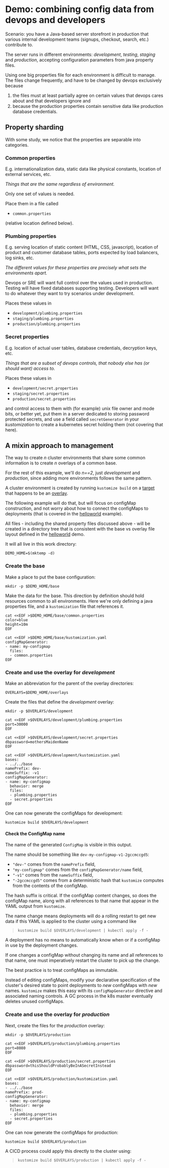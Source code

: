 [overlay]: ../docs/glossary.md#overlay
[target]: ../docs/glossary.md#target

# Demo: combining config data from devops and developers

Scenario: you have a Java-based server storefront in
production that various internal development teams
(signups, checkout, search, etc.) contribute to.

The server runs in different environments:
_development_, _testing_, _staging_ and _production_,
accepting configuration parameters from java property
files.

Using one big properties file for each environment is
difficult to manage.  The files change frequently, and
have to be changed by devops exclusively because

  1. the files must at least partially agree on certain
     values that devops cares about and that developers
     ignore and
  1. because the production
     properties contain sensitive data like production
     database credentials.

## Property sharding

With some study, we notice that the properties are
separable into categories.

### Common properties

E.g. internationalization data, static data like
physical constants, location of external services, etc.

_Things that are the same regardless of environment._

Only one set of values is needed.

Place them in a file called

 * `common.properties`

(relative location defined below).

### Plumbing properties

E.g. serving location of static content (HTML, CSS,
javascript), location of product and customer database
tables, ports expected by load balancers, log sinks,
etc.

_The different values for these properties are
precisely what sets the environments apart._

Devops or SRE will want full control over the values
used in production.  Testing will have fixed
databases supporting testing.  Developers will want
to do whatever they want to try scenarios under
development.

Places these values in

 * `development/plumbing.properties`
 * `staging/plumbing.properties`
 * `production/plumbing.properties`


### Secret properties

E.g. location of actual user tables, database
credentials, decryption keys, etc.

_Things that are a subset of devops controls, that
nobody else has (or should want) access to._

Places these values in

 * `development/secret.properties`
 * `staging/secret.properties`
 * `production/secret.properties`

[kubernetes secret]: https://kubernetes.io/docs/tasks/inject-data-application/distribute-credentials-secure/

and control access to them with (for example) unix file
owner and mode bits, or better yet, put them in
a server dedicated to storing password protected
secrets, and use a field called  `secretGenerator`
in your _kustomization_ to create a kubernetes
secret holding them (not covering that here).

<!--
secretGenerator:
- name: app-tls
  files:
    tls.crt=tls.cert
    tls.key=tls.key
  type: "kubernetes.io/tls"
EOF
-->

## A mixin approach to management

The way to create _n_ cluster environments that share
some common information is to create _n_ overlays of a
common base.

For the rest of this example, we'll do _n==2_, just
_development_ and _production_, since adding more
environments follows the same pattern.

A cluster environment is created by
running `kustomize build` on a [target] that happens to
be an [overlay].

[helloworld]: helloWorld/README.md

The following example will do that, but will focus on
configMap construction, and not worry about how to
connect the configMaps to deployments (that is covered
in the [helloworld] example).


All files - including the shared property files
discussed above - will be created in a directory tree
that is consistent with the base vs overlay file layout
defined in the [helloworld] demo.

It will all live in this work directory:

<!-- @makeWorkplace @test -->
```
DEMO_HOME=$(mktemp -d)
```

### Create the base

<!-- kubectl create configmap BOB --dry-run -o yaml --from-file db. -->

Make a place to put the base configuration:

<!-- @baseDir @test -->
```
mkdir -p $DEMO_HOME/base
```

Make the data for the base.  This direction by
definition should hold resources common to all
environments. Here we're only defining a java
properties file, and a `kustomization` file that
references it.

<!-- @baseKustomization @test -->
```
cat <<EOF >$DEMO_HOME/base/common.properties
color=blue
height=10m
EOF

cat <<EOF >$DEMO_HOME/base/kustomization.yaml
configMapGenerator:
- name: my-configmap
  files:
  - common.properties
EOF
```


### Create and use the overlay for _development_

Make an abbreviation for the parent of the overlay
directories:

<!-- @overlays @test -->
```
OVERLAYS=$DEMO_HOME/overlays
```

Create the files that define the _development_ overlay:

<!-- @developmentFiles @test -->
```
mkdir -p $OVERLAYS/development

cat <<EOF >$OVERLAYS/development/plumbing.properties
port=30000
EOF

cat <<EOF >$OVERLAYS/development/secret.properties
dbpassword=mothersMaidenName
EOF

cat <<EOF >$OVERLAYS/development/kustomization.yaml
bases:
- ../../base
namePrefix: dev-
nameSuffix: -v1
configMapGenerator:
- name: my-configmap
  behavior: merge
  files:
  - plumbing.properties
  - secret.properties
EOF
```

One can now generate the configMaps for development:

<!-- @runDev @test -->
```
kustomize build $OVERLAYS/development
```

#### Check the ConfigMap name

The name of the generated `ConfigMap` is visible in this
output.

The name should be something like `dev-my-configmap-v1-2gccmccgd5`:

 * `"dev-"` comes from the `namePrefix` field,
 * `"my-configmap"` comes from the `configMapGenerator/name` field,
 * `"-v1"` comes from the `nameSuffix` field,
 * `"-2gccmccgd5"` comes from a deterministic hash that `kustomize`
    computes from the contents of the configMap.

The hash suffix is critical.  If the configMap content
changes, so does the configMap name, along with all
references to that name that appear in the YAML output
from `kustomize`.

The name change means deployments will do a rolling
restart to get new data if this YAML is applied to the
cluster using a command like

> ```
> kustomize build $OVERLAYS/development | kubectl apply -f -
> ```

A deployment has no means to automatically know when or
if a configMap in use by the deployment changes.

If one changes a configMap without changing its name
and all references to that name, one must imperatively
restart the cluster to pick up the change.

The best practice is to treat configMaps as immutable.

Instead of editing configMaps, modify your declarative
specification of the cluster's desired state to
point deployments to _new_ configMaps with _new_ names.
`kustomize` makes this easy with its
`configMapGenerator` directive and associated naming
controls.  A GC process in the k8s master eventually
deletes unused configMaps.


### Create and use the overlay for _production_

Next, create the files for the _production_ overlay:


<!-- @productionFiles @test -->
```
mkdir -p $OVERLAYS/production

cat <<EOF >$OVERLAYS/production/plumbing.properties
port=8080
EOF

cat <<EOF >$OVERLAYS/production/secret.properties
dbpassword=thisShouldProbablyBeInASecretInstead
EOF

cat <<EOF >$OVERLAYS/production/kustomization.yaml
bases:
- ../../base
namePrefix: prod-
configMapGenerator:
- name: my-configmap
  behavior: merge
  files:
  - plumbing.properties
  - secret.properties
EOF
```

One can now generate the configMaps for production:

<!-- @runProd @test -->
```
kustomize build $OVERLAYS/production
```

A CICD process could apply this directly to
the cluster using:

> ```
> kustomize build $OVERLAYS/production | kubectl apply -f -
> ```
